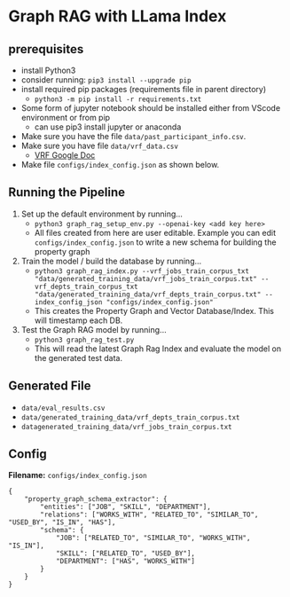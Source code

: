 # Graph RAG with LLama Index


## prerequisites
* install Python3
* consider running: `pip3 install --upgrade pip`
* install required pip packages (requirements file in parent directory)
  * `python3 -m pip install -r requirements.txt`
* Some form of jupyter notebook should be installed either from VScode environment or from pip
  * can use pip3 install jupyter or anaconda
* Make sure you have the file `data/past_participant_info.csv`.
* Make sure you have file `data/vrf_data.csv`
    * [VRF Google Doc](https://docs.google.com/spreadsheets/d/1r2YDv79x8mYN38kMj3219y149B0_lgbNJ_-58NzO8jo/edit?gid=842370995#gid=842370995)
* Make file `configs/index_config.json` as shown below.

## Running the Pipeline
1. Set up the default environment by running...
    * `python3 graph_rag_setup_env.py --openai-key <add key here>`
    * All files created from here are user editable. Example you can edit `configs/index_config.json` to write a new schema for building the property graph
2. Train the model / build the database by running...
    * `python3 graph_rag_index.py --vrf_jobs_train_corpus_txt "data/generated_training_data/vrf_jobs_train_corpus.txt" --vrf_depts_train_corpus_txt "data/generated_training_data/vrf_depts_train_corpus.txt" --index_config_json "configs/index_config.json"`
    * This creates the Property Graph and Vector Database/Index. This will timestamp each DB.
3. Test the Graph RAG model by running...
    * `python3 graph_rag_test.py`
    * This will read the latest Graph Rag Index and evaluate the model on the generated test data.

## Generated File
* `data/eval_results.csv`
* `data/generated_training_data/vrf_depts_train_corpus.txt`
* `datagenerated_training_data/vrf_jobs_train_corpus.txt`


## Config


**Filename:** `configs/index_config.json`

```
{
    "property_graph_schema_extractor": {
        "entities": ["JOB", "SKILL", "DEPARTMENT"],
        "relations": ["WORKS_WITH", "RELATED_TO", "SIMILAR_TO", "USED_BY", "IS_IN", "HAS"],
        "schema": {
            "JOB": ["RELATED_TO", "SIMILAR_TO", "WORKS_WITH", "IS_IN"],
            "SKILL": ["RELATED_TO", "USED_BY"],
            "DEPARTMENT": ["HAS", "WORKS_WITH"]
        }
    }
}
```
